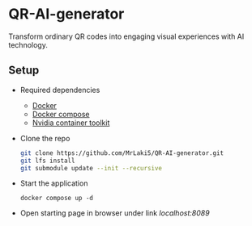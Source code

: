 # QR-AI-generator
Transform ordinary QR codes into engaging visual experiences with AI technology.

## Setup
* Required dependencies
    * [Docker](https://docs.docker.com/engine/install/)
    * [Docker compose](https://docs.docker.com/compose/install/)
    * [Nvidia container toolkit](https://docs.nvidia.com/datacenter/cloud-native/container-toolkit/latest/install-guide.html)

* Clone the repo
    ``` bash
    git clone https://github.com/MrLaki5/QR-AI-generator.git
    git lfs install
    git submodule update --init --recursive
    ```

* Start the application
    ```
    docker compose up -d
    ```

* Open starting page in browser under link *localhost:8089*
